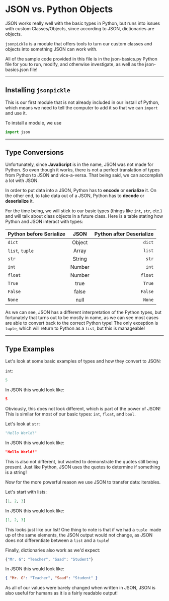 # JSON vs. Python Objects

JSON works really well with the basic types in Python, but runs into issues with custom Classes/Objects, since according to JSON, dictionaries are objects.

`jsonpickle` is a module that offers tools to turn our custom classes and objects into something JSON can work with.

All of the sample code provided in this file is in the json-basics.py Python file for you to run, modify, and otherwise investigate, as well as the json-basics.json file!

---

## Installing `jsonpickle`

This is our first module that is not already included in our install of Python, which means we need to tell the computer to add it so that we can `import` and use it.

To install a module, we use 
```python
import json
```

---

## Type Conversions

Unfortunately, since **JavaScript** is in the name, JSON was not made for Python. So even though it works, there is not a perfect translation of types from Python to JSON and vice-a-versa. That being said, we can accomplish a lot with JSON.

In order to put data into a JSON, Python has to **encode** or **serialize** it. On the other end, to take data out of a JSON, Python has to **decode** or **deserialize** it.

For the time being, we will stick to our basic types (things like `int`, `str`, etc.) and will talk about class objects in a future class. Here is a table stating how Python and JSON interact with types:

| Python before Serialize |  JSON  | Python after Deserialize |
| ----------------------- | :----: | -----------------------: |
| `dict`                  | Object |                   `dict` |
| `list`, `tuple`         | Array  |                   `list` |
| `str`                   | String |                    `str` |
| `int`                   | Number |                    `int` |
| `float`                 | Number |                  `float` |
| `True`                  |  true  |                   `True` |
| `False`                 | false  |                  `False` |
| `None`                  |  null  |                   `None` |

As we can see, JSON has a different interpretation of the Python types, but fortunately that turns out to be mostly in name, as we can see most cases are able to convert back to the correct Python type! The only exception is `tuple`, which will return to Python as a `list`, but this is manageable!

---

## Type Examples

Let's look at some basic examples of types and how they convert to JSON:

`int`:

```python
5
```

In JSON this would look like:

```json
5
```

Obviously, this does not look different, which is part of the power of JSON! This is similar for most of our basic types: `int`, `float`, and `bool`.

Let's look at `str`:

```python
"Hello World!"
```

In JSON this would look like:

```json
"Hello World!"
```

This is also not different, but wanted to demonstrate the quotes still being present. Just like Python, JSON uses the quotes to determine if something is a string!

Now for the more powerful reason we use JSON to transfer data: iterables.

Let's start with lists:

```python
[1, 2, 3]
```

In JSON this would look like:

```json
[1, 2, 3]
```

This looks just like our list! One thing to note is that if we had a `tuple `made up of the same elements, the JSON output would not change, as JSON does not differentiate between a `list` and a `tuple`!

Finally, dictionaries also work as we'd expect:

```python
{"Mr. G": "Teacher", "Saad": "Student"}
```

In JSON this would look like:

```json
{ "Mr. G": "Teacher", "Saad": "Student" }
```

As all of our values were barely changed when written in JSON, JSON is also useful for humans as it is a fairly readable output!
